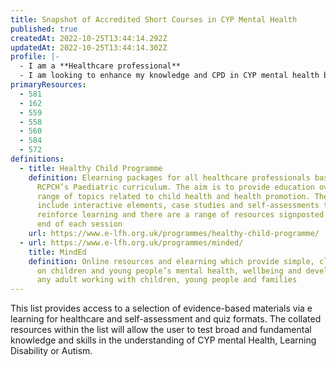 ```yaml
---
title: Snapshot of Accredited Short Courses in CYP Mental Health
published: true
createdAt: 2022-10-25T13:44:14.292Z
updatedAt: 2022-10-25T13:44:14.302Z
profile: |-
  - I am a **Healthcare professional**
  - I am looking to enhance my knowledge and CPD in CYP mental health by **completing an e-learning package that will give me a certificate**
primaryResources:
  - 581
  - 162
  - 559
  - 558
  - 560
  - 584
  - 572
definitions:
  - title: Healthy Child Programme
    definition: Elearning packages for all healthcare professionals based on the
      RCPCH’s Paediatric curriculum. The aim is to provide education over a
      range of topics related to child health and health promotion. The sessions
      include interactive elements, case studies and self-assessments to
      reinforce learning and there are a range of resources signposted at the
      end of each session
    url: https://www.e-lfh.org.uk/programmes/healthy-child-programme/
  - url: https://www.e-lfh.org.uk/programmes/minded/
    title: MindEd
    definition: Online resources and elearning which provide simple, clear guidance
      on children and young people’s mental health, wellbeing and development to
      any adult working with children, young people and families
---
```

This list provides access to a selection of evidence-based materials via e learning for healthcare and self-assessment and quiz formats. The collated resources within the list will allow the user to test broad and fundamental knowledge and skills in the understanding of CYP mental Health, Learning Disability or Autism.
